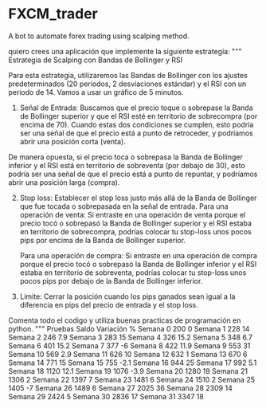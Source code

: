 # FXCM_trader

A bot to automate forex trading using scalping method.

quiero crees una aplicación que implemente la siguiente estrategia:
"""
Estrategia de Scalping con Bandas de Bollinger y RSI

Para esta estrategia, utilizaremos las Bandas de Bollinger con los ajustes predeterminados (20 períodos, 2 desviaciones estándar) y el RSI con un periodo de 14. Vamos a usar un gráfico de 5 minutos.

1. Señal de Entrada: Buscamos que el precio toque o sobrepase la Banda de Bollinger superior y que el RSI esté en territorio de sobrecompra (por encima de 70). Cuando estas dos condiciones se cumplen, esto podría ser una señal de que el precio está a punto de retroceder, y podríamos abrir una posición corta (venta).

De manera opuesta, si el precio toca o sobrepasa la Banda de Bollinger inferior y el RSI está en territorio de sobreventa (por debajo de 30), esto podría ser una señal de que el precio está a punto de repuntar, y podríamos abrir una posición larga (compra).

2. Stop loss: Establecer el stop loss justo más allá de la Banda de Bollinger que fue tocada o sobrepasada en la señal de entrada.
   Para una operación de venta: Si entraste en una operación de venta porque el precio tocó o sobrepasó la Banda de Bollinger superior y el RSI estaba en territorio de sobrecompra, podrías colocar tu stop-loss unos pocos pips por encima de la Banda de Bollinger superior.

   Para una operación de compra: Si entraste en una operación de compra porque el precio tocó o sobrepasó la Banda de Bollinger inferior y el RSI estaba en territorio de sobreventa, podrías colocar tu stop-loss unos pocos pips por debajo de la Banda de Bollinger inferior.

3. Limite: Cerrar la posición cuando los pips ganados sean igual a la diferencia en pips del precio de entrada y el stop loss.

Comenta todo el codigo y utiliza buenas practicas de programación en python.
"""
Pruebas Saldo Variación %
Semana 0 200 0
Semana 1 228 14
Semana 2 246 7.9
Semana 3 283 15
Semana 4 326 15.2
Semana 5 348 6.7
Semana 6 401 15.2
Semana 7 377 -6
Semana 8 422 11.9
Semana 9 553 31
Semana 10 569 2.9
Semana 11 626 10
Semana 12 632 1
Semana 13 670 6
Semana 14 771 15
Semana 15 755 -2.1
Semana 16 944 25
Semana 17 992 5.1
Semana 18 1120 12.1
Semana 19 1076 -3.9
Semana 20 1280 19
Semana 21 1306 2
Semana 22 1397 7
Semana 23 1481 6
Semana 24 1510 2
Semana 25 1405 -7
Semana 26 1489 6
Semana 27 2025 36
Semana 28 2309 14
Semana 29 2424 5
Semana 30 2836 17
Semana 31 3347 18
